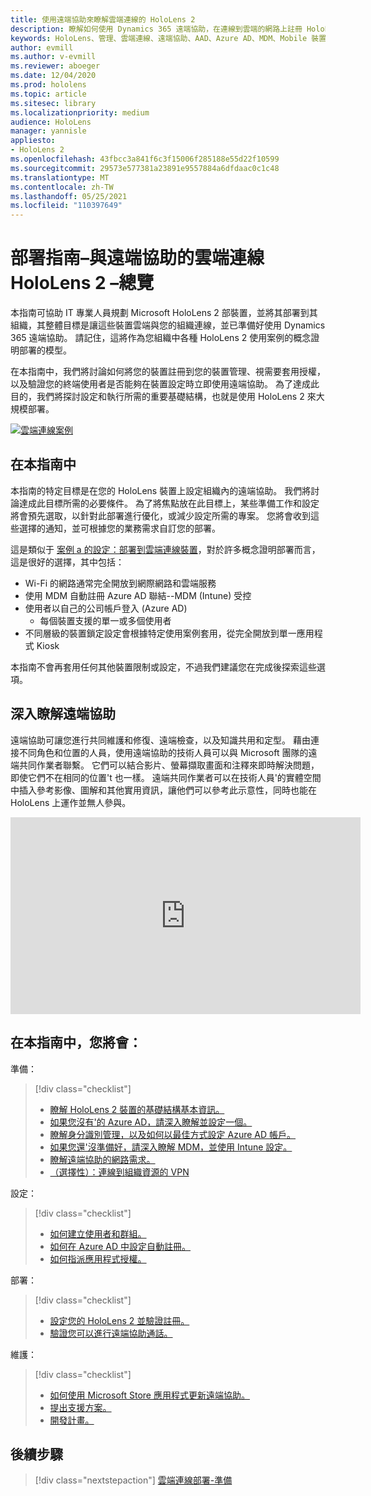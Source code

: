 ```yaml
---
title: 使用遠端協助來瞭解雲端連線的 HoloLens 2
description: 瞭解如何使用 Dynamics 365 遠端協助，在連線到雲端的網路上註冊 HoloLens 2 裝置。
keywords: HoloLens、管理、雲端連線、遠端協助、AAD、Azure AD、MDM、Mobile 裝置管理
author: evmill
ms.author: v-evmill
ms.reviewer: aboeger
ms.date: 12/04/2020
ms.prod: hololens
ms.topic: article
ms.sitesec: library
ms.localizationpriority: medium
audience: HoloLens
manager: yannisle
appliesto:
- HoloLens 2
ms.openlocfilehash: 43fbcc3a841f6c3f15006f285188e55d22f10599
ms.sourcegitcommit: 29573e577381a23891e9557884a6dfdaac0c1c48
ms.translationtype: MT
ms.contentlocale: zh-TW
ms.lasthandoff: 05/25/2021
ms.locfileid: "110397649"
---
```

# <a name="deployment-guide--cloud-connected-hololens-2-with-remote-assist--overview"></a>部署指南–與遠端協助的雲端連線 HoloLens 2 –總覽

本指南可協助 IT 專業人員規劃 Microsoft HoloLens 2 部裝置，並將其部署到其組織，其整體目標是讓這些裝置雲端與您的組織連線，並已準備好使用 Dynamics 365 遠端協助。 請記住，這將作為您組織中各種 HoloLens 2 使用案例的概念證明部署的模型。

在本指南中，我們將討論如何將您的裝置註冊到您的裝置管理、視需要套用授權，以及驗證您的終端使用者是否能夠在裝置設定時立即使用遠端協助。 為了達成此目的，我們將探討設定和執行所需的重要基礎結構，也就是使用 HoloLens 2 來大規模部署。

[![雲端連線案例 ](./images/deployment-guides-revised-scenario-a.png)](./images/deployment-guides-revised-scenario-a.png#lightbox)
## <a name="in-this-guide"></a>在本指南中

本指南的特定目標是在您的 HoloLens 裝置上設定組織內的遠端協助。 我們將討論達成此目標所需的必要條件。 為了將焦點放在此目標上，某些準備工作和設定將會預先選取，以針對此部署進行優化，或減少設定所需的專案。 您將會收到這些選擇的通知，並可根據您的業務需求自訂您的部署。

這是類似于 [案例 a 的設定：部署到雲端連線裝置](https://docs.microsoft.com/hololens/common-scenarios#scenario-a)，對於許多概念證明部署而言，這是很好的選擇，其中包括：

- Wi-Fi 的網路通常完全開放到網際網路和雲端服務
- 使用 MDM 自動註冊 Azure AD 聯結--MDM (Intune) 受控
- 使用者以自己的公司帳戶登入 (Azure AD) 
  - 每個裝置支援的單一或多個使用者
- 不同層級的裝置鎖定設定會根據特定使用案例套用，從完全開放到單一應用程式 Kiosk



本指南不會再套用任何其他裝置限制或設定，不過我們建議您在完成後探索這些選項。

## <a name="learn-about-remote-assist"></a>深入瞭解遠端協助

遠端協助可讓您進行共同維護和修復、遠端檢查，以及知識共用和定型。 藉由連接不同角色和位置的人員，使用遠端協助的技術人員可以與 Microsoft 團隊的遠端共同作業者聯繫。 它們可以結合影片、螢幕擷取畫面和注釋來即時解決問題，即使它們不在相同的位置&#39;t 也一樣。 遠端共同作業者可以在技術人員&#39;的實體空間中插入參考影像、圖解和其他實用資訊，讓他們可以參考此示意性，同時也能在 HoloLens 上運作並無人參與。

<iframe width="560" height="315" src="https://www.youtube.com/embed/d3YT8j0yYl0" frameborder="0" allow="accelerometer; autoplay; clipboard-write; encrypted-media; gyroscope; picture-in-picture" allowfullscreen></iframe>

## <a name="in-this-guide-you-will"></a>在本指南中，您將會：

準備：

> [!div class="checklist"]
> - [瞭解 HoloLens 2 裝置的基礎結構基本資訊。](hololens2-cloud-connected-prepare.md#infrastructure-essentials)
> - [如果您沒有&#39;的 Azure AD，請深入瞭解並設定一個。](hololens2-cloud-connected-prepare.md#azure-active-directory)
> - [瞭解身分識別管理，以及如何以最佳方式設定 Azure AD 帳戶。](hololens2-cloud-connected-prepare.md#identity-management)
> - [如果您還&#39;沒準備好，請深入瞭解 MDM，並使用 Intune 設定。](hololens2-cloud-connected-prepare.md#mobile-device-management)
> - [瞭解遠端協助的網路需求。](hololens2-cloud-connected-prepare.md#network)
> - [（選擇性）：連線到組織資源的 VPN](/hololens2-cloud-connected-prepare.md#optional-connect-your-hololens-to-vpn)

設定：

> [!div class="checklist"]
> - [如何建立使用者和群組。](hololens2-cloud-connected-configure.md#azure-users-and-groups)
> - [如何在 Azure AD 中設定自動註冊。](hololens2-cloud-connected-configure.md#auto-enrollment-on-hololens-2)
> - [如何指派應用程式授權。](hololens2-cloud-connected-configure.md#application-licenses)

部署：

> [!div class="checklist"]
> - [設定您的 HoloLens 2 並驗證註冊。](hololens2-cloud-connected-deploy.md#enrollment-validation)
> - [驗證您可以進行遠端協助通話。](hololens2-cloud-connected-deploy.md#remote-assist-call-validation)

維護：

> [!div class="checklist"]
> - [如何使用 Microsoft Store 應用程式更新遠端協助。](hololens2-cloud-connected-maintain.md#updates)
> - [提出支援方案。](hololens2-cloud-connected-maintain.md#support-plan)
> - [開發計畫。](hololens2-cloud-connected-maintain.md#development-plan)

## <a name="next-step"></a>後續步驟

> [!div class="nextstepaction"]
> [雲端連線部署-準備](hololens2-cloud-connected-prepare.md)

